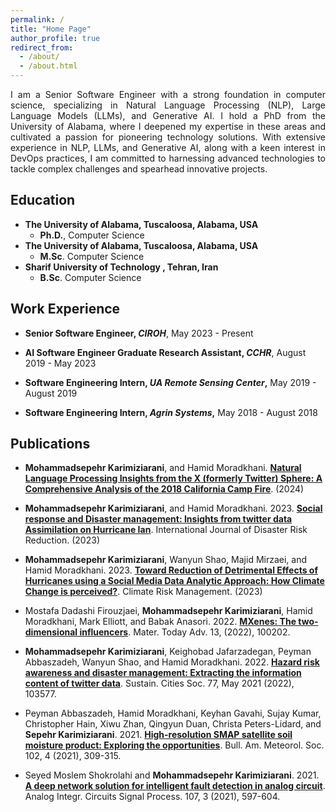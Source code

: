 ```yaml
---
permalink: /
title: "Home Page"
author_profile: true
redirect_from: 
  - /about/
  - /about.html
---
```


<p align="justify">
I am a Senior Software Engineer with a strong foundation in computer science, specializing in Natural Language Processing (NLP), Large Language Models (LLMs), and Generative AI. I hold a PhD from the University of Alabama, where I deepened my expertise in these areas and cultivated a passion for pioneering technology solutions. With extensive experience in NLP, LLMs, and Generative AI, along with a keen interest in DevOps practices, I am committed to harnessing advanced technologies to tackle complex challenges and spearhead innovative projects.
</p>

Education
------
* **The University of Alabama, Tuscaloosa, Alabama, USA** 
    * **Ph.D.**, Computer Science
* **The University of Alabama, Tuscaloosa, Alabama, USA** 
    * **M.Sc**. Computer Science
* **Sharif University of Technology , Tehran, Iran**
    * **B.Sc**. Computer Science

Work Experience
------
* **Senior Software Engineer, _CIROH_**, May 2023 - Present

* **AI Software Engineer Graduate Research Assistant, _CCHR_**, August 2019 - May 2023

* **Software Engineering Intern, _UA Remote Sensing Center_,** May 2019 - August 2019

* **Software Engineering Intern, _Agrin Systems_,** May 2018 - August 2018

Publications
------
* **Mohammadsepehr Karimiziarani**, and Hamid Moradkhani. **[Natural Language Processing Insights from the X (formerly Twitter) Sphere: A Comprehensive Analysis of the 2018 California Camp Fire](https://papers.ssrn.com/sol3/papers.cfm?abstract_id=4911033)**. (2024)

* **Mohammadsepehr Karimiziarani**, and Hamid Moradkhani. 2023. **[Social response and Disaster management: Insights from twitter data Assimilation on Hurricane Ian](https://www.sciencedirect.com/science/article/pii/S221242092300345X)**. International Journal of Disaster Risk Reduction. (2023)

* **Mohammadsepehr Karimiziarani**, Wanyun Shao, Majid Mirzaei, and Hamid Moradkhani. 2023. **[Toward Reduction of Detrimental Effects of Hurricanes using a Social Media Data Analytic Approach: How Climate Change is perceived?](https://www.sciencedirect.com/science/article/pii/S2212096323000062)**. Climate Risk Management. (2023)


* Mostafa Dadashi Firouzjaei, **Mohammadsepehr Karimiziarani**, Hamid Moradkhani, Mark Elliott, and Babak Anasori. 2022. **[MXenes: The two-dimensional influencers](https://www.sciencedirect.com/science/article/pii/S2590049821000722)**. Mater. Today Adv. 13, (2022), 100202.


* **Mohammadsepehr Karimiziarani**, Keighobad Jafarzadegan, Peyman Abbaszadeh, Wanyun Shao, and Hamid Moradkhani. 2022. **[Hazard risk awareness and disaster management: Extracting the information content of twitter data](https://www.sciencedirect.com/science/article/pii/S2210670721008428)**. Sustain. Cities Soc. 77, May 2021 (2022), 103577.

* Peyman Abbaszadeh, Hamid Moradkhani, Keyhan Gavahi, Sujay Kumar, Christopher Hain, Xiwu Zhan, Qingyun Duan, Christa Peters-Lidard, and **Sepehr Karimiziarani**. 2021. **[High-resolution SMAP satellite soil moisture product: Exploring the opportunities](https://journals.ametsoc.org/view/journals/bams/102/4/BAMS-D-21-0016.1.xml)**. Bull. Am. Meteorol. Soc. 102, 4 (2021), 309-315.

* Seyed Moslem Shokrolahi and **Mohammadsepehr Karimiziarani**. 2021. **[A deep network solution for intelligent fault detection in analog circuit](https://link.springer.com/article/10.1007/s10470-020-01732-8)**. Analog Integr. Circuits Signal Process. 107, 3 (2021), 597-604.
